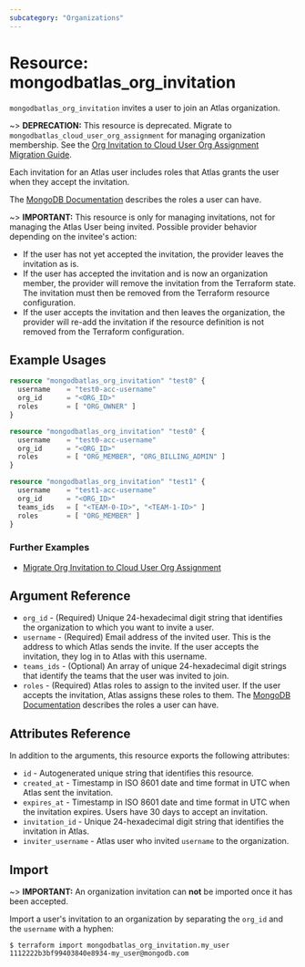 ```yaml
---
subcategory: "Organizations"
---
```


# Resource: mongodbatlas_org_invitation

`mongodbatlas_org_invitation` invites a user to join an Atlas organization.

~> **DEPRECATION:** This resource is deprecated. Migrate to `mongodbatlas_cloud_user_org_assignment` for managing organization membership. See the [Org Invitation to Cloud User Org Assignment Migration Guide](../guides/atlas-user-management).

Each invitation for an Atlas user includes roles that Atlas grants the user when they accept the invitation.

The [MongoDB Documentation](https://www.mongodb.com/docs/atlas/reference/user-roles/#organization-roles) describes the roles a user can have.

~> **IMPORTANT:** This resource is only for managing invitations, not for managing the Atlas User being invited. Possible provider behavior depending on the invitee's action:
* If the user has not yet accepted the invitation, the provider leaves the invitation as is.
* If the user has accepted the invitation and is now an organization member, the provider will remove the invitation from the Terraform state.  The invitation must then be removed from the Terraform resource configuration.
* If the user accepts the invitation and then leaves the organization, the provider will re-add the invitation if the resource definition is not removed from the Terraform configuration.

## Example Usages

```terraform
resource "mongodbatlas_org_invitation" "test0" {
  username    = "test0-acc-username"
  org_id      = "<ORG_ID>"
  roles       = [ "ORG_OWNER" ]
}
```

```terraform
resource "mongodbatlas_org_invitation" "test0" {
  username    = "test0-acc-username"
  org_id      = "<ORG_ID>"
  roles       = [ "ORG_MEMBER", "ORG_BILLING_ADMIN" ]
}
```

```terraform
resource "mongodbatlas_org_invitation" "test1" {
  username    = "test1-acc-username"
  org_id      = "<ORG_ID>"
  teams_ids   = [ "<TEAM-0-ID>", "<TEAM-1-ID>" ]
  roles       = [ "ORG_MEMBER" ]
}
```

### Further Examples
- [Migrate Org Invitation to Cloud User Org Assignment](https://github.com/mongodb/terraform-provider-mongodbatlas/tree/v2.0.1/examples/migrate_org_invitation_to_cloud_user_org_assignment)

## Argument Reference

* `org_id` - (Required) Unique 24-hexadecimal digit string that identifies the organization to which you want to invite a user.
* `username` - (Required) Email address of the invited user. This is the address to which Atlas sends the invite. If the user accepts the invitation, they log in to Atlas with this username.
* `teams_ids` - (Optional) An array of unique 24-hexadecimal digit strings that identify the teams that the user was invited to join.
* `roles` - (Required) Atlas roles to assign to the invited user. If the user accepts the invitation, Atlas assigns these roles to them. The [MongoDB Documentation](https://www.mongodb.com/docs/atlas/reference/user-roles/#organization-roles) describes the roles a user can have.

## Attributes Reference

In addition to the arguments, this resource exports the following attributes:

* `id` - Autogenerated unique string that identifies this resource.
* `created_at` - Timestamp in ISO 8601 date and time format in UTC when Atlas sent the invitation.
* `expires_at` - Timestamp in ISO 8601 date and time format in UTC when the invitation expires. Users have 30 days to accept an invitation.
* `invitation_id` - Unique 24-hexadecimal digit string that identifies the invitation in Atlas.
* `inviter_username` - Atlas user who invited `username` to the organization.

## Import

~> **IMPORTANT:**
An organization invitation can **not** be imported once it has been accepted.

Import a user's invitation to an organization by separating the `org_id` and the `username` with a hyphen:


```
$ terraform import mongodbatlas_org_invitation.my_user 1112222b3bf99403840e8934-my_user@mongodb.com
```
